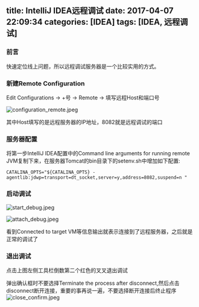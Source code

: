 title: IntelliJ IDEA远程调试
date: 2017-04-07 22:09:34
categories: [IDEA]
tags: [IDEA, 远程调试]
---

### 前言

快速定位线上问题，所以远程调试服务器是一个比较实用的方式。

<!--more-->

### 新建Remote Configuration

Edit Configurations -> +号 -> Remote -> 填写远程Host和端口号

![configuration_remote.jpeg](configuration_remote.jpeg)


其中Host填写的是远程服务器的IP地址，8082就是远程调试的端口

### 服务器配置

将第一步IntelliJ IDEA配置中的Command line arguments for running remote JVM复制下来，在服务器Tomcat的bin目录下的setenv.sh中增加如下配置:

```
CATALINA_OPTS="${CATALINA_OPTS} -agentlib:jdwp=transport=dt_socket,server=y,address=8082,suspend=n "
```

### 启动调试

![start_debug.jpeg](start_debug.jpeg)

![attach_debug.jpeg](attach_debug.jpeg)

看到Connected to target VM等信息输出就表示连接到了远程服务器，之后就是正常的调试了

### 退出调试

点击上图左侧工具栏倒数第二个红色的叉叉退出调试


弹出确认框时不要选择Terminate the process after disconnect,然后点击disconnect断开连接，重要的事再说一遍，不要选择断开连接后终止程序
![close_confirm.jpeg](close_confirm.jpeg)